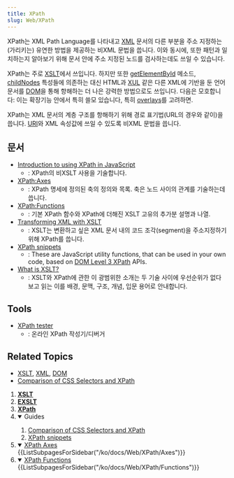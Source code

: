 ```yaml
---
title: XPath
slug: Web/XPath
---
```


XPath는 XML Path Language를 나타내고 [XML](/ko/XML) 문서의 다른 부분을 주소 지정하는(가리키는) 유연한 방법을 제공하는 비XML 문법을 씁니다. 이와 동시에, 또한 패턴과 일치하는지 알아보기 위해 문서 안에 주소 지정된 노드를 검사하는데도 쓰일 수 있습니다.

XPath는 주로 [XSLT](/ko/XSLT)에서 쓰입니다. 하지만 또한 [getElementById](/ko/DOM/document.getElementById) 메소드, [childNodes](/ko/DOM/element.childNodes) 특성들에 의존하는 대신 HTML과 [XUL](/ko/XUL) 같은 다른 XML에 기반을 둔 언어 문서를 [DOM](/ko/DOM)을 통해 항해하는 더 나은 강력한 방법으로도 쓰입니다. 다음은 모호합니다: 이는 확장기능 안에서 특히 쓸모 있습니다, 특히 [overlays](/ko/XUL_Overlays)를 고려하면.

XPath는 XML 문서의 계층 구조를 항해하기 위해 경로 표기법(URL의 경우와 같이)을 씁니다. [URI](/ko/URI)와 XML 속성값에 쓰일 수 있도록 비XML 문법을 씁니다.

## 문서

- [Introduction to using XPath in JavaScript](/ko/docs/Web/XPath/Introduction_to_using_XPath_in_JavaScript)
  - : XPath의 비XSLT 사용을 기술합니다.
- [XPath:Axes](/ko/docs/Web/XPath/Axes)
  - : XPath 명세에 정의된 축의 정의와 목록. 축은 노드 사이의 관계를 기술하는데 씁니다.
- [XPath:Functions](/ko/docs/Web/XPath/Functions)
  - : 기본 XPath 함수와 XPath에 더해진 XSLT 고유의 추가분 설명과 나열.
- [Transforming XML with XSLT](/ko/docs/Web/XSLT/Transforming_XML_with_XSLT)
  - : XSLT는 변환하고 싶은 XML 문서 내의 코드 조각(segment)을 주소지정하기 위해 XPath를 씁니다.
- [XPath snippets](/ko/docs/Web/XPath/Snippets)
  - : These are JavaScript utility functions, that can be used in your own code, based on [DOM Level 3 XPath](https://www.w3.org/TR/DOM-Level-3-XPath/) APIs.
- [What is XSLT?](https://www.xml.com/pub/a/2000/08/holman/)
  - : XSLT와 XPath에 관한 이 광범위한 소개는 두 기술 사이에 우선순위가 없다 보고 읽는 이를 배경, 문맥, 구조, 개념, 입문 용어로 안내합니다.

## Tools

- [XPath tester](https://extendsclass.com/xpath-tester.html)
  - : 온라인 XPath 작성기/디버거

## Related Topics

- [XSLT](/ko/docs/Web/XSLT), [XML](/ko/docs/Web/XML), [DOM](/ko/docs/Web/API/Document_Object_Model)
- [Comparison of CSS Selectors and XPath](/ko/docs/Web/XPath/Comparison_with_CSS_selectors)

<section id="Quick_links">
  <ol>
    <li><strong><a href="/ko/docs/Web/XSLT">XSLT</a></strong></li><li><strong><a href="/ko/docs/Web/EXSLT">EXSLT</a></strong></li>
    <li><strong><a href="/ko/docs/Web/XPath">XPath</a></strong></li>
    <li class="toggle"><details open><summary>Guides</summary>
      <ol>
        <li><a href="/ko/docs/Web/XPath/Comparison_with_CSS_selectors">Comparison of CSS Selectors and XPath</a></li>
        <li><a href="/ko/docs/Web/XPath/Snippets">XPath snippets</a></li>
      </ol></details>
    </li>
    <li class="toggle"><details open><summary><a href="/ko/docs/Web/XPath/Axes">XPath Axes</a></summary>{{ListSubpagesForSidebar("/ko/docs/Web/XPath/Axes")}}</details></li>
    <li class="toggle"><details open><summary><a href="/ko/docs/Web/XPath/Functions">XPath Functions</a></summary>{{ListSubpagesForSidebar("/ko/docs/Web/XPath/Functions")}}</details></li>
  </ol>
</section>
